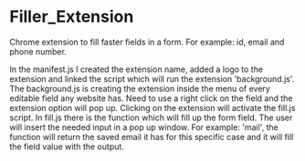 # Filler_Extension
Chrome extension to fill faster fields in a form. For example: id, email and phone number.

In the manifest.js I created the extension name, added a logo to the extension and linked the script which will run the extension 'background.js'.
The background.js is creating the extension inside the menu of every editable field any website has. Need to use a right click on the field and the extension option will pop up.
Clicking on the extension will activate the fill.js script. In fill.js there is the function which will fill up the form field. 
The user will insert the needed input in a pop up window.
For example: 'mail', the function will return the saved email it has for this specific case and it will fill the field value with the output.

